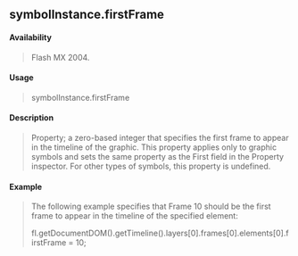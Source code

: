 ## symbolInstance.firstFrame

#### Availability

> Flash MX 2004.

#### Usage

> symbolInstance.firstFrame

#### Description

> Property; a zero-based integer that specifies the first frame to appear in the timeline of the graphic. This property applies only to graphic symbols and sets the same property as the First field in the Property inspector. For other types of symbols, this property is undefined.

#### Example

> The following example specifies that Frame 10 should be the first frame to appear in the timeline of the specified element:
>
> fl.getDocumentDOM().getTimeline().layers\[0\].frames\[0\].elements\[0\].firstFrame = 10;
